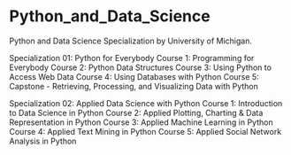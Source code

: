 # Python_and_Data_Science
Python and Data Science Specialization by University of Michigan.

Specialization 01: Python for Everybody
Course 1: Programming for Everybody
Course 2: Python Data Structures
Course 3: Using Python to Access Web Data
Course 4: Using Databases with Python
Course 5: Capstone - Retrieving, Processing, and Visualizing Data with Python

Specialization 02: Applied Data Science with Python
Course 1: Introduction to Data Science in Python
Course 2: Applied Plotting, Charting & Data Representation in Python
Course 3: Applied Machine Learning in Python
Course 4: Applied Text Mining in Python
Course 5: Applied Social Network Analysis in Python
